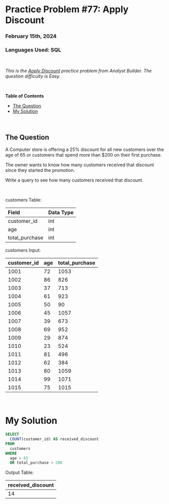 # **Practice Problem #77: Apply Discount**
### February 15th, 2024
### Languages Used: SQL

<br>

*This is the [Apply Discount](https://www.analystbuilder.com/questions/apply-discount-RdWhb) practice problem from Analyst Builder. The question difficulty is Easy.*

<br>

**Table of Contents**

-   [The Question](#the-question)
-   [My Solution](#my-solution)
  
<br>

## The Question

A Computer store is offering a 25% discount for all new customers over the age of 65 or customers that spend more than $200 on their first purchase.

The owner wants to know how many customers received that discount since they started the promotion.

Write a query to see how many customers received that discount.

<br>

customers Table:

| Field          | Data Type |
| :------------- | :-------- |
| customer_id    | int       |
| age            | int       |
| total_purchase | int       |

customers Input:

| customer_id | age | total_purchase |
| :---------- | :-- | :------------- |
| 1001        | 72  | 1053           |
| 1002        | 86  | 826            |
| 1003        | 37  | 713            |
| 1004        | 61  | 923            |
| 1005        | 50  | 90             |
| 1006        | 45  | 1057           |
| 1007        | 39  | 673            |
| 1008        | 69  | 952            |
| 1009        | 29  | 874            |
| 1010        | 23  | 524            |
| 1011        | 81  | 496            |
| 1012        | 62  | 384            |
| 1013        | 80  | 1059           |
| 1014        | 99  | 1071           |
| 1015        | 75  | 1015           |

<br>

# My Solution

``` SQL
SELECT 
  COUNT(customer_id) AS received_discount
FROM 
  customers
WHERE
  age > 65
  OR total_purchase > 200
```

Output Table:

| received_discount |
| :---------------- |
| 14                |
